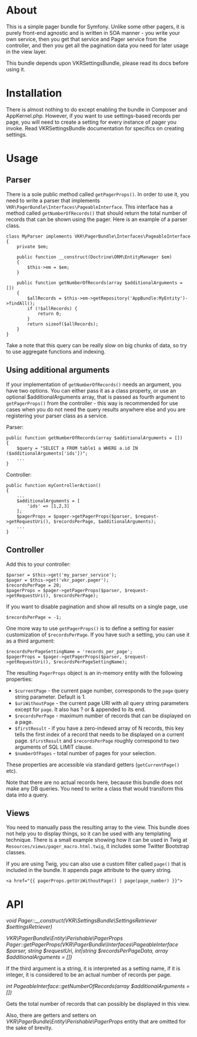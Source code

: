 About
=====

This is a simple pager bundle for Symfony. Unlike some other pagers, it is purely front-end
agnostic and is written in SOA manner - you write your own service, then you get that
service and Pager service from the controller, and then you get all the pagination data
you need for later usage in the view layer.

This bundle depends upon VKRSettingsBundle, please read its docs before using it.

Installation
============

There is almost nothing to do except enabling the bundle in Composer and AppKernel.php.
However, if you want to use settings-based records per page, you will need to create a
setting for every instance of pager you invoke. Read VKRSettingsBundle documentation for
specifics on creating settings.

Usage
=====

Parser
------

There is a sole public method called ```getPagerProps()```. In order to use it, you need
to write a parser that implements ```VKR\PagerBundle\Interfaces\PageableInterface```.
This interface has a method called ```getNumberOfRecords()``` that should return the total
number of records that can be shown using the pager. Here is an example of a parser class.

```
class MyParser implements VKR\PagerBundle\Interfaces\PageableInterface
{
    private $em;

    public function __construct(Doctrine\ORM\EntityManager $em)
    {
        $this->em = $em;
    }

    public function getNumberOfRecords(array $additionalArguments = [])
    {
        $allRecords = $this->em->getRepository('AppBundle:MyEntity')->findAll();
        if (!$allRecords) {
            return 0;
        }
        return sizeof($allRecords);
    }
}
```

Take a note that this query can be really slow on big chunks of data, so try to use
aggregate functions and indexing.

Using additional arguments
--------------------------

If your implementation of ```getNumberOfRecords()``` needs an argument, you have two options.
You can either pass it as a class property, or use an optional $additionalArguments array,
that is passed as fourth argument to ```getPagerProps()``` from the controller - this
way is recommended for use cases when you do not need the query results anywhere else
and you are registering your parser class as a service.

Parser:

```
public function getNumberOfRecords(array $additionalArguments = [])
{
    $query = "SELECT a FROM table1 a WHERE a.id IN ($additionalArguments['ids'])";
    ...
}
```

Controller:

```
public function myControllerAction()
{
    ...
    $additionalArguments = [
        'ids' => [1,2,3]
    ];
    $pagerProps = $pager->getPagerProps($parser, $request->getRequestUri(), $recordsPerPage, $additionalArguments);
    ...
}
```

Controller
----------

Add this to your controller:

```
$parser = $this->get('my_parser_service');
$pager = $this->get('vkr_pager.pager');
$recordsPerPage = 20;
$pagerProps = $pager->getPagerProps($parser, $request->getRequestUri(), $recordsPerPage);
```

If you want to disable pagination and show all results on a single page, use

```
$recordsPerPage = -1;
```

One more way to use ```getPagerProps()``` is to define a setting for easier customization
of ```$recordsPerPage```. If you have such a setting, you can use it as a third argument:

```
$recordsPerPageSettingName = 'records_per_page';
$pagerProps = $pager->getPagerProps($parser, $request->getRequestUri(), $recordsPerPageSettingName);
```

The resulting ```PagerProps``` object is an in-memory entity with the following properties:

- ```$currentPage``` - the current page number, corresponds to the ```page``` query string
parameter. Default is 1.
- ```$uriWithoutPage``` - the current page URI with all query string parameters except
for ```page```. It also has ? or & appended to its end.
- ```$recordsPerPage``` - maximum number of records that can be displayed on a page.
- ```$firstResult``` - if you have a zero-indexed array of N records, this key tells
the first index of a record that needs to be displayed on a current page. ```$firstResult```
and ```$recordsPerPage``` roughly correspond to two arguments of SQL LIMIT clause.
- ```$numberOfPages``` - total number of pages for your selection.

These properties are accessible via standard getters (```getCurrentPage()``` etc).

Note that there are no actual records here, because this bundle does not make any DB
queries. You need to write a class that would transform this data into a query.

Views
-----

You need to manually pass the resulting array to the view. This bundle does not help
you to display things, so it can be used with any templating technique. There is a small
example showing how it can be used in Twig at ```Resources/views/pager_macro.html.twig```,
it includes some Twitter Bootstrap classes.

If you are using Twig, you can also use a custom filter called ```page()``` that is
included in the bundle. It appends page attribute to the query string.

```
<a href="{{ pagerProps.getUriWithoutPage() | page(page_number) }}">
```

API
===

*void Pager::__construct(VKR\SettingsBundle\SettingsRetriever $settingsRetriever)*

*VKR\PagerBundle\Entity\Perishable\PagerProps Pager::getPagerProps(VKR\PagerBundle\Interfaces\PageableInterface $parser, string $requestUri, int|string $recordsPerPageData, array $additionalArguments = [])*

If the third argument is a string, it is interpreted as a setting name, if it is integer,
it is considered to be an actual number of records per page.

*int PageableInterface::getNumberOfRecords(array $additionalArguments = [])*

Gets the total number of records that can possibly be displayed in this view.

Also, there are getters and setters on *VKR\PagerBundle\Entity\Perishable\PagerProps* entity
that are omitted for the sake of brevity.
